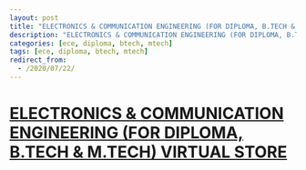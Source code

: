 ```yaml
---
layout: post
title: "ELECTRONICS & COMMUNICATION ENGINEERING (FOR DIPLOMA, B.TECH & M.TECH)"
description: "ELECTRONICS & COMMUNICATION ENGINEERING (FOR DIPLOMA, B.TECH & M.TECH)"
categories: [ece, diploma, btech, mtech]
tags: [ece, diploma, btech, mtech]
redirect_from:
  - /2020/07/22/
---
```

# [ELECTRONICS & COMMUNICATION ENGINEERING (FOR DIPLOMA, B.TECH & M.TECH) VIRTUAL STORE](http://wbnr.gnitdigiconclave.com/b/ele-ezt-dg3)
